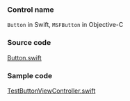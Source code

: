### Control name

`Button` in Swift, `MSFButton` in Objective-C

### Source code

[Button.swift](https://github.com/microsoft/fluentui-apple/blob/master/macos/FluentUI/Button.swift)

### Sample code

[TestButtonViewController.swift](https://github.com/microsoft/fluentui-apple/blob/master/macos/FluentUITestApp/TestButtonViewController.swift)
